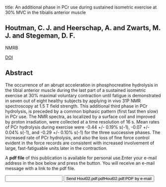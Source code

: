 title: An additional phase in PCr use during sustained isometric exercise at 30% MVC in the tibialis anterior muscle

## Houtman, C. J. and Heerschap, A. and Zwarts, M. J. and Stegeman, D. F.
NMRB

<a href="https://doi.org/10.1002/nbm.769">DOI</a>

## Abstract
The occurrence of an abrupt acceleration in phosphocreatine hydrolysis in the tibial anterior muscle during the last part of a sustained isometric exercise at 30% maximal voluntary contraction until fatigue is demonstrated in seven out of eight healthy subjects by applying in vivo 31P NMR spectroscopy at 1.5 T field strength. This additional third phase in PCr hydrolysis, is preceded by a common biphasic pattern (first fast then slow) in PCr use. The NMR spectra, as localized by a surface coil and improved by proton irradiation, were collected at a time resolution of 16 s. Mean rates of PCr hydrolysis during exercise were -0.44 +/- 0.19% s(-1), -0.07 +/- 0.04% s(-1), and -0.29 +/- 0.10% s(-1) for the three successive phases. The increased rate of PCr hydrolysis, and also the loss of fine force control evident in the force records are consistent with increased involvement of large, fast-fatiguable units later in the contraction.

A <b>pdf file</b> of this publication is available for personal use.Enter your e-mail address in the box below and press the button. You will receive an e-mail message with a link to the pdf file.
<form action="sender.php">  <input type="text" name="email">  <input type="submit" value="Send Hout02.pdf:pdfHout02.pdf:PDF by e-mail"></form>